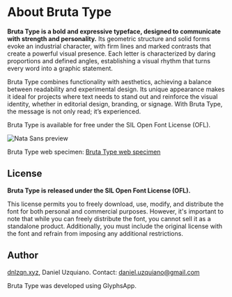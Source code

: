 # About Bruta Type
**Bruta Type is a bold and expressive typeface, designed to communicate with strength and personality.**
Its geometric structure and solid forms evoke an industrial character, with firm lines and marked contrasts that create a powerful visual presence. 
Each letter is characterized by daring proportions and defined angles, establishing a visual rhythm that turns every word into a graphic statement.

Bruta Type combines functionality with aesthetics, achieving a balance between readability and experimental design. 
Its unique appearance makes it ideal for projects where text needs to stand out and reinforce the visual identity, whether in editorial design, branding, or signage. 
With Bruta Type, the message is not only read; it’s experienced.

Bruta Type is available for free under the SIL Open Font License (OFL). 

![Nata Sans preview](./Nata.svg)

Bruta Type web specimen: [Bruta Type web specimen](https://dnlzqn.xyz/bruta)

## License

**Bruta Type is released under the SIL Open Font License (OFL).**

This license permits you to freely download, use, modify, and distribute the font for both personal and commercial purposes. However, it's important to note that while you can freely distribute the font, you cannot sell it as a standalone product. Additionally, you must include the original license with the font and refrain from imposing any additional restrictions.

## Author

[dnlzqn.xyz](https://www.dnlzqn.xyz/), Daniel Uzquiano. Contact: [daniel.uzquiano@gmail.com](mailto:daniel.uzquiano@gmail.com)

Bruta Type was developed using GlyphsApp.
